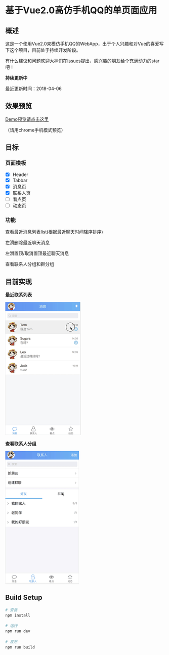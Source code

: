 # 基于Vue2.0高仿手机QQ的单页面应用

## 概述

这是一个使用Vue2.0来模仿手机QQ的WebApp，出于个人兴趣和对Vue的喜爱写下这个项目，目前处于持续开发阶段。

有什么建议和问题欢迎大神们在[Issues](https://github.com/suguoyao/vue2-QQ/issues)提出，感兴趣的朋友给个充满动力的star吧！

**持续更新中**

最近更新时间：2018-04-06

## 效果预览 

[Demo预览请点击这里](http://120.79.241.61/message) 


（请用chrome手机模式预览）


## 目标

### 页面模板
- [x]  Header
- [x]  Tabbar
- [x]  消息页
- [x]  联系人页
- [ ]  看点页
- [ ]  动态页

### 功能
查看最近消息列表list(根据最近聊天时间降序排序)

左滑删除最近聊天消息

左滑置顶/取消置顶最近聊天消息

查看联系人分组和群分组

## 目前实现

**最近联系列表**

![最近联系列表模板](./static/message.gif)


**查看联系人分组**

![查看联系人分组模板](./static/contact.gif)


## Build Setup

``` bash
# 安装
npm install

# 运行
npm run dev

# 发布
npm run build
